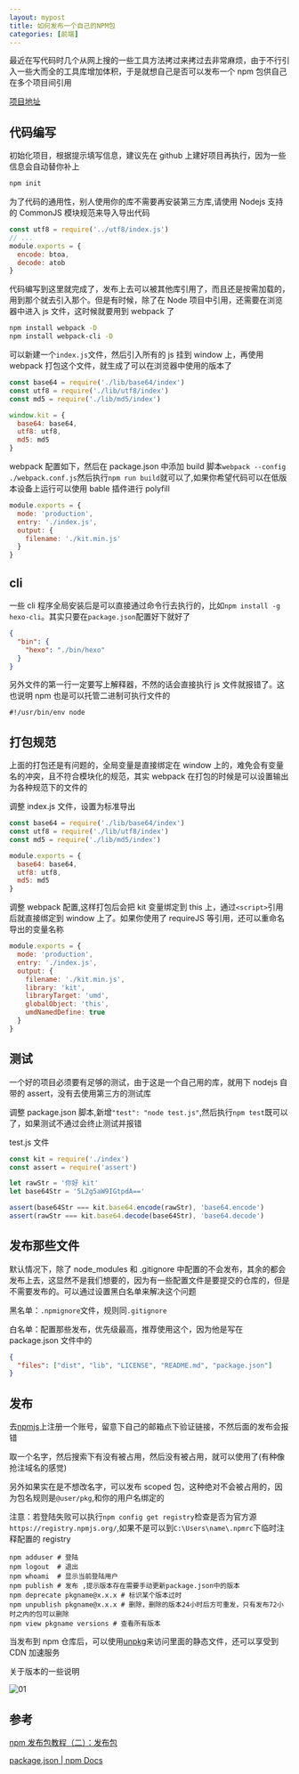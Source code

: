 ```yaml
---
layout: mypost
title: 如何发布一个自己的NPM包
categories: [前端]
---
```


最近在写代码时几个从网上搜的一些工具方法拷过来拷过去非常麻烦，由于不行引入一些大而全的工具库增加体积，于是就想自己是否可以发布一个 npm 包供自己在多个项目间引用

[项目地址](https://github.com/TMaize/common-kit)

## 代码编写

初始化项目，根据提示填写信息，建议先在 github 上建好项目再执行，因为一些信息会自动替你补上

```sh
npm init
```

为了代码的通用性，别人使用你的库不需要再安装第三方库,请使用 Nodejs 支持的 CommonJS 模块规范来导入导出代码

```js
const utf8 = require('../utf8/index.js')
// ...
module.exports = {
  encode: btoa,
  decode: atob
}
```

代码编写到这里就完成了，发布上去可以被其他库引用了，而且还是按需加载的，用到那个就去引入那个。但是有时候，除了在 Node 项目中引用，还需要在浏览器中进入 js 文件，这时候就要用到 webpack 了

```sh
npm install webpack -D
npm install webpack-cli -D
```

可以新建一个`index.js`文件，然后引入所有的 js 挂到 window 上，再使用 webpack 打包这个文件，就生成了可以在浏览器中使用的版本了

```js
const base64 = require('./lib/base64/index')
const utf8 = require('./lib/utf8/index')
const md5 = require('./lib/md5/index')

window.kit = {
  base64: base64,
  utf8: utf8,
  md5: md5
}
```

webpack 配置如下，然后在 package.json 中添加 build 脚本`webpack --config ./webpack.conf.js`然后执行`npm run build`就可以了,如果你希望代码可以在低版本设备上运行可以使用 bable 插件进行 polyfill

```js
module.exports = {
  mode: 'production',
  entry: './index.js',
  output: {
    filename: './kit.min.js'
  }
}
```

## cli

一些 cli 程序全局安装后是可以直接通过命令行去执行的，比如`npm install -g hexo-cli`。其实只要在`package.json`配置好下就好了

```json
{
  "bin": {
    "hexo": "./bin/hexo"
  }
}
```

另外文件的第一行一定要写上解释器，不然的话会直接执行 js 文件就报错了。这也说明 npm 也是可以托管二进制可执行文件的

```
#!/usr/bin/env node
```

## 打包规范

上面的打包还是有问题的，全局变量是直接绑定在 window 上的，难免会有变量名的冲突，且不符合模块化的规范，其实 webpack 在打包的时候是可以设置输出为各种规范下的文件的

调整 index.js 文件，设置为标准导出

```js
const base64 = require('./lib/base64/index')
const utf8 = require('./lib/utf8/index')
const md5 = require('./lib/md5/index')

module.exports = {
  base64: base64,
  utf8: utf8,
  md5: md5
}
```

调整 webpack 配置,这样打包后会把 kit 变量绑定到 this 上，通过`<script>`引用后就直接绑定到 window 上了。如果你使用了 requireJS 等引用，还可以重命名导出的变量名称

```js
module.exports = {
  mode: 'production',
  entry: './index.js',
  output: {
    filename: './kit.min.js',
    library: 'kit',
    libraryTarget: 'umd',
    globalObject: 'this',
    umdNamedDefine: true
  }
}
```

## 测试

一个好的项目必须要有足够的测试，由于这是一个自己用的库，就用下 nodejs 自带的 assert，没有去使用第三方的测试库

调整 package.json 脚本,新增`"test": "node test.js"`,然后执行`npm test`既可以了，如果测试不通过会终止测试并报错

test.js 文件

```js
const kit = require('./index')
const assert = require('assert')

let rawStr = '你好 kit'
let base64Str = '5L2g5aW9IGtpdA=='

assert(base64Str === kit.base64.encode(rawStr), 'base64.encode')
assert(rawStr === kit.base64.decode(base64Str), 'base64.decode')
```

## 发布那些文件

默认情况下，除了 node_modules 和 .gitignore 中配置的不会发布，其余的都会发布上去，这显然不是我们想要的，因为有一些配置文件是要提交的仓库的，但是不需要发布的。可以通过设置黑白名单来解决这个问题

黑名单：`.npmignore`文件，规则同`.gitignore`

白名单：配置那些发布，优先级最高，推荐使用这个，因为他是写在 package.json 文件中的

```json
{
  "files": ["dist", "lib", "LICENSE", "README.md", "package.json"]
}
```

## 发布

去[npmjs](https://www.npmjs.com/)上注册一个账号，留意下自己的邮箱点下验证链接，不然后面的发布会报错

取一个名字，然后搜索下有没有被占用，然后没有被占用，就可以使用了(有种像抢注域名的感觉)

另外如果实在是不想改名字，可以发布 scoped 包，这种绝对不会被占用的，因为包名规则是`@user/pkg`,和你的用户名绑定的

注意：若登陆失败可以执行`npm config get registry`检查是否为官方源`https://registry.npmjs.org/`,如果不是可以到`C:\Users\name\.npmrc`下临时注释配置的 registry

```
npm adduser # 登陆
npm logout  # 退出
npm whoami  # 显示当前登陆用户
npm publish # 发布 ,提示版本存在需要手动更新package.json中的版本
npm deprecate pkgname@x.x.x # 标识某个版本过时
npm unpublish pkgname@x.x.x # 删除，删除的版本24小时后方可重发，只有发布72小时之内的包可以删除
npm view pkgname versions # 查看所有版本
```

当发布到 npm 仓库后，可以使用[unpkg](https://unpkg.com/browse/vue/)来访问里面的静态文件，还可以享受到 CDN 加速服务

关于版本的一些说明

![01](01.jpg)

## 参考

[npm 发布包教程（二）：发布包](https://segmentfault.com/a/1190000017463371)

[package.json | npm Docs](https://docs.npmjs.com/cli/v7/configuring-npm/package-json#workspaces)
